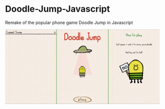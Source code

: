 # Doodle-Jump-Javascript
Remake of the popular phone game Doodle Jump in Javascript

![Screenshot](doodlejump.png)
